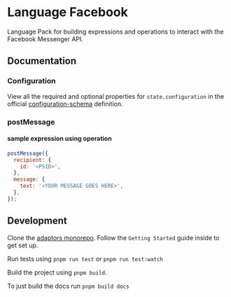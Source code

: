 # Language Facebook

Language Pack for building expressions and operations to interact with the
Facebook Messenger API.

## Documentation

### Configuration

View all the required and optional properties for `state.configuration` in the
official
[configuration-schema](https://docs.openfn.org/adaptors/packages/facebook-configuration-schema/)
definition.

### postMessage

#### sample expression using operation

```js
postMessage({
  recipient: {
    id: '<PSID>',
  },
  message: {
    text: '<YOUR MESSAGE GOES HERE>',
  },
});
```

## Development

Clone the [adaptors monorepo](https://github.com/OpenFn/adaptors). Follow the
`Getting Started` guide inside to get set up.

Run tests using `pnpm run test` or `pnpm run test:watch`

Build the project using `pnpm build`.

To just build the docs run `pnpm build docs`
